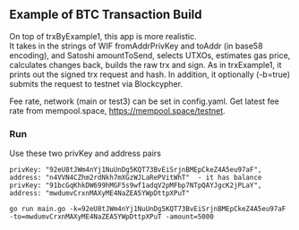## Example of BTC Transaction Build
On top of trxByExample1, this app is more realistic.  
It takes in the strings of WIF fromAddrPrivKey and toAddr (in base58 encoding), and Satoshi amountToSend, 
selects UTXOs, estimates gas price, calculates changes back, builds the raw trx and sign. 
As in trxExample1, it prints out the signed trx request and hash. 
In addition, it optionally (-b=true) submits the request to testnet via Blockcypher.  

Fee rate, network (main or test3) can be set in config.yaml. Get latest fee rate from mempool.space, https://mempool.space/testnet. 
### Run
Use these two privKey and address pairs
```text
privKey: "92eU8tJWm4nYj1NuUnDg5KQT73BvEiSrjnBMEpCkeZ4A5eu97aF", address: "n4VVN4CZhm2rdNkh7mXGzWJLaRePVitWhT"  - it has balance
privKey: "91bcGqKhkDW699hMGF5s9wf1adqV2pMFbp7NTpQAYJgcK2jPLaY", address: "mwdumvCrxnMAXyME4NaZEA5YWpDttpXPuT"
```
```shell
go run main.go -k=92eU8tJWm4nYj1NuUnDg5KQT73BvEiSrjnBMEpCkeZ4A5eu97aF -to=mwdumvCrxnMAXyME4NaZEA5YWpDttpXPuT -amount=5000
```